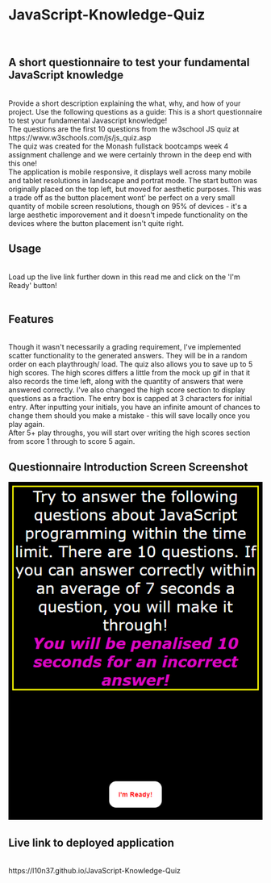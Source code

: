 # JavaScript-Knowledge-Quiz
<br />

## A short questionnaire to test your fundamental JavaScript knowledge
<br />
Provide a short description explaining the what, why, and how of your project. Use the following questions as a guide:
This is a short questionnaire to test your fundamental Javascript knowledge!
<br />
The questions are the first 10 questions from the w3school JS quiz at https://www.w3schools.com/js/js_quiz.asp
<br />
The quiz was created for the Monash fullstack bootcamps week 4 assignment challenge and we were certainly thrown in the deep end with this one!
<br />
The application is mobile responsive, it displays well across many mobile and tablet resolutions in landscape and portrat mode. The start button was originally placed on the top left, but moved for aesthetic purposes. This was a trade off as the button placement wont' be perfect on a very small quantity of mobile screen resolutions, though on 95% of devices - it's a large aesthetic imporovement and it doesn't impede functionality on the devices where the button placement isn't quite right.
<br />

## Usage
<br />
Load up the live link further down in this read me and click on the 'I'm Ready' button!
<br />
<br />

## Features
<br />
Though it wasn't necessarily a grading requirement, I've implemented scatter functionality to the generated answers. They will be in a random order on each playthrough/ load. The quiz also allows you to save up to 5 high scores. The high scores differs a little from the mock up gif in that it also records the time left, along with the quantity of answers that were answered correctly. I've also changed the high score section to display questions as a fraction. The entry box is capped at 3 characters for initial entry. After inputting your initials, you have an infinite amount of chances to change them should you make a mistake - this will save locally once you play again.
<br />
After 5+ play throughs, you will start over writing the high scores section from score 1 through to score 5 again.
<br />

## Questionnaire Introduction Screen Screenshot

<p align="center">
  <img src=assets/images/Screenshot.png>
</p>

## Live link to deployed application
<br />
https://l10n37.github.io/JavaScript-Knowledge-Quiz